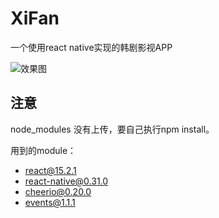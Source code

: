 # XiFan
一个使用react native实现的韩剧影视APP

![效果图](https://github.com/helengray/XiFan/raw/master/xifan.gif)

## 注意
node_modules 没有上传，要自己执行npm install。

用到的module：
- react@15.2.1
- react-native@0.31.0
- cheerio@0.20.0
- events@1.1.1
